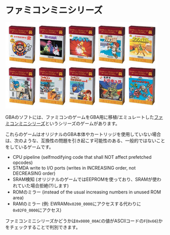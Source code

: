 # ファミコンミニシリーズ

<img src="../../images/nes_classic.jpeg" width="480px" alt="nes-classic" title="https://www.nintendo.co.jp/corporate/release/2004/040707.html より引用" />

GBAのソフトには、ファミコンのゲームをGBA用に移植/エミュレートした[ファミコンミニシリーズ](https://www.nintendo.co.jp/n08/fmk/index.html)というシリーズのゲームがあります。

これらのゲームはオリジナルのGBA本体やカートリッジを使用していない場合は、次のような、互換性の問題を引き起こす可能性のある、一般的ではないことをしているゲームです。

- CPU pipeline (selfmodifying code that shall NOT affect prefetched opcodes)
- STMDA write to I/O ports (writes in INCREASING order, not DECREASING order)
- SRAM検知 (オリジナルのゲームではEEPROMを使っており、SRAMが使われていた場合拒絶(?)します)
- ROMのミラー (instead of the usual increasing numbers in unused ROM area)
- RAMのミラー (例: EWRAM`0x0200_0000`にアクセスする代わりに`0x02F0_0000`にアクセス)

ファミコンミニシリーズかどうかは`0x0800_00AC`の値がASCIIコードの`F`(`0x66`)かをチェックすることで判別できます。
